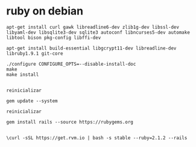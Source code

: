 ruby on debian
===


    apt-get install curl gawk libreadline6-dev zlib1g-dev libssl-dev libyaml-dev libsqlite3-dev sqlite3 autoconf libncurses5-dev automake libtool bison pkg-config libffi-dev

    apt-get install build-essential libgcrypt11-dev libreadline-dev libruby1.9.1 git-core

    ./configure CONFIGURE_OPTS=--disable-install-doc
    make
    make install


    reinicializar
    
    gem update --system

    reinicializar

    gem install rails --source https://rubygems.org


    \curl -sSL https://get.rvm.io | bash -s stable --ruby=2.1.2 --rails

